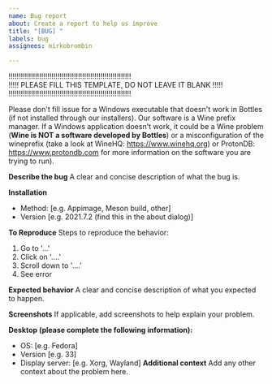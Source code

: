 ```yaml
---
name: Bug report
about: Create a report to help us improve
title: "[BUG] "
labels: bug
assignees: mirkobrombin

---
```

!!!!!!!!!!!!!!!!!!!!!!!!!!!!!!!!!!!!!!!!!!!!!!!!!!!!!!!!!!!!  
!!!!! PLEASE FILL THIS TEMPLATE, DO NOT LEAVE IT BLANK !!!!!  
!!!!!!!!!!!!!!!!!!!!!!!!!!!!!!!!!!!!!!!!!!!!!!!!!!!!!!!!!!!!


Please don't fill issue for a Windows executable that doesn't work in Bottles (if not installed through our installers). Our software is a Wine prefix manager. If a Windows application doesn't work, it could be a Wine problem (**Wine is NOT a software developed by Bottles**) or a misconfiguration of the wineprefix (take a look at WineHQ: https://www.winehq.org) or ProtonDB: https://www.protondb.com for more information on the software you are trying to run).

**Describe the bug**
A clear and concise description of what the bug is.

**Installation**
 - Method: [e.g. Appimage, Meson build, other]
 - Version [e.g. 2021.7.2 (find this in the about dialog)]

**To Reproduce**
Steps to reproduce the behavior:
1. Go to '...'
2. Click on '....'
3. Scroll down to '....'
4. See error

**Expected behavior**
A clear and concise description of what you expected to happen.

**Screenshots**
If applicable, add screenshots to help explain your problem.

**Desktop (please complete the following information):**
 - OS: [e.g. Fedora]
 - Version [e.g. 33]
 - Display server: [e.g. Xorg, Wayland]
**Additional context**
Add any other context about the problem here.
